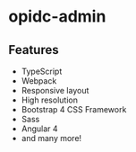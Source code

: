 # opidc-admin

## Features
* TypeScript
* Webpack
* Responsive layout
* High resolution
* Bootstrap 4 CSS Framework
* Sass
* Angular 4
* and many more!